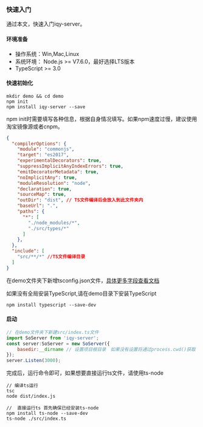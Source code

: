 ###  快速入门

通过本文，快速入门iqy-server。

####  环境准备

- 操作系统：Win,Mac,Linux
- 系统环境： Node.js >= V7.6.0，最好选择LTS版本  
- TypeScript >= 3.0

#### 快速初始化

```shell
mkdir demo && cd demo
npm init
npm install iqy-server --save
```

npm init时需要填写各种信息，根据自身情况填写。如果npm速度过慢，建议使用淘宝镜像源或者cnpm。

```json
{
  "compilerOptions": {
    "module": "commonjs",
    "target": "es2017",
    "experimentalDecorators": true,
    "suppressImplicitAnyIndexErrors": true,
    "emitDecoratorMetadata": true,
    "noImplicitAny": true,
    "moduleResolution": "node",
    "declaration": true,
    "sourceMap": true,
    "outDir": "dist", // TS文件编译后会放入到此文件夹内
    "baseUrl": ".",
    "paths": {
      "*": [
        "./node_modules/*",
        "./src/types/*"
      ]
    },
  },
  "include": [
    "src/**/*" //TS文件编译目录
  ]
}
```

在demo文件夹下新增tsconfig.json文件，[具体更多字段查看文档](https://www.tslang.cn/docs/handbook/tsconfig-json.html)

如果没有全局安装TypeScript,请在demo目录下安装TypeScript

```shell
npm install typescript --save-dev
```



####  启动

```js
// 在demo文件夹下新建src/index.ts文件
import SoServer from 'iqy-server';
const server:SoServer = new SoServer({
    basedir:__dirname // 设置项目根目录　如果没有设置将通过process.cwd()获取
});
server.Listen(3000);
```

完成后，运行命令即可，如果想要直接运行ts文件，请使用ts-node

```shell
// 编译ts运行
tsc
node dist/index.js

//  直接运行ts 首先确保已经安装ts-node
npm install ts-node --save-dev
ts-node ./src/index.ts
```

